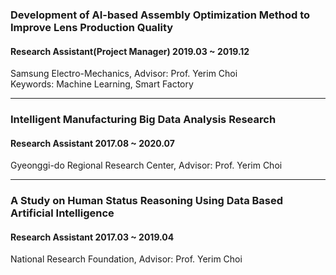 ### Development of AI-based Assembly Optimization Method to Improve Lens Production Quality
#### __Research Assistant(Project Manager)__ 2019.03 ~ 2019.12   
Samsung Electro-Mechanics, Advisor: Prof. Yerim Choi  
Keywords: Machine Learning, Smart Factory

***

### Intelligent Manufacturing Big Data Analysis Research
#### __Research Assistant__ 2017.08 ~ 2020.07  
Gyeonggi-do Regional Research Center, Advisor: Prof. Yerim Choi  

***

### A Study on Human Status Reasoning Using Data Based Artificial Intelligence
#### __Research Assistant__ 2017.03 ~ 2019.04  
National Research Foundation, Advisor: Prof. Yerim Choi  
